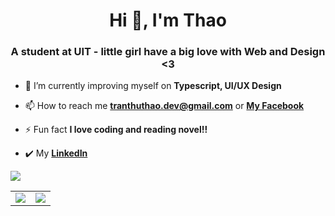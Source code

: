 <h1 align="center">Hi 👋, I'm Thao</h1>
<h3 align="center">A student at UIT - little girl have a big love with Web and Design <3</h3>

- 🌱 I’m currently improving myself on **Typescript, UI/UX Design**

- 📫 How to reach me **tranthuthao.dev@gmail.com**  or **[My Facebook](https://www.facebook.com/thaoktk0508)**

- ⚡ Fun fact **I love coding and reading novel!!**

- ✔️ My **[LinkedIn](https://www.linkedin.com/in/thu-thảo-trần-141896226/)**

 ![](https://komarev.com/ghpvc/?username=thaoktk&color=ff69b4)

<table>
  <tr>
    <td valign="top"><img src="https://github-readme-stats.vercel.app/api/top-langs/?username=thaoktk&layout=compact&theme=dracula"/></td>
    <td valign="top"><img src="https://github-readme-stats.vercel.app/api?username=thaoktk&show_icons=true&theme=dracula"/></td>
  </tr>
</table>


